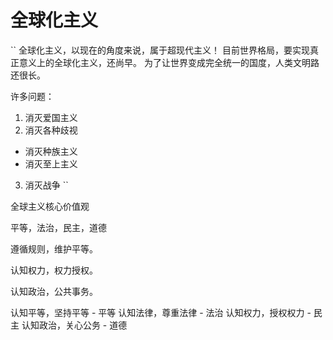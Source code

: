 # 全球化主义

``
 全球化主义，以现在的角度来说，属于超现代主义！
 目前世界格局，要实现真正意义上的全球化主义，还尚早。
 为了让世界变成完全统一的国度，人类文明路还很长。

 许多问题：

 1. 消灭爱国主义
 2. 消灭各种歧视
   + 消灭种族主义
   + 消灭至上主义  
 3. 消灭战争
``

全球主义核心价值观 


平等，法治，民主，道德

遵循规则，维护平等。

认知权力，权力授权。

认知政治，公共事务。


认知平等，坚持平等 -  平等
认知法律，尊重法律 -  法治
认知权力，授权权力 -  民主
认知政治，关心公务 -  道德
